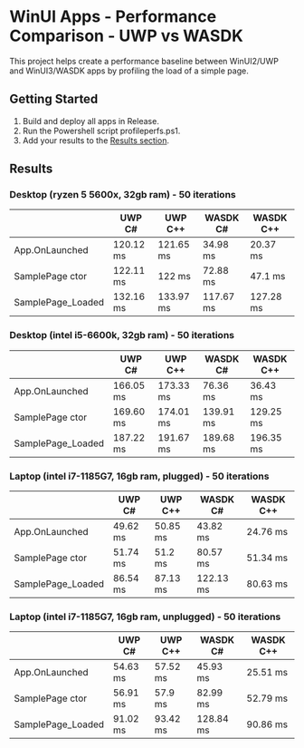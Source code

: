 # WinUI Apps - Performance Comparison - UWP vs WASDK
This project helps create a performance baseline between WinUI2/UWP and WinUI3/WASDK apps by profiling the load of a simple page.

## Getting Started

1. Build and deploy all apps in Release.
2. Run the Powershell script profileperfs.ps1.
3. Add your results to the [Results section](##Results).

## Results

### Desktop (ryzen 5 5600x, 32gb ram) - 50 iterations
||UWP C# | UWP C++ | WASDK C# | WASDK C++
|---|---|---|---|----
|App.OnLaunched|120.12 ms | 121.65 ms | 34.98 ms | 20.37 ms
|SamplePage ctor|122.11 ms  | 122 ms | 72.88 ms | 47.1 ms
|SamplePage_Loaded|132.16 ms | 133.97 ms | 117.67 ms | 127.28 ms

### Desktop (intel i5-6600k, 32gb ram) - 50 iterations
||UWP C# | UWP C++ | WASDK C# | WASDK C++
|---|---|---|---|----
|App.OnLaunched|166.05 ms | 173.33 ms | 76.36 ms | 36.43 ms
|SamplePage ctor|169.60 ms  | 174.01 ms | 139.91 ms | 129.25 ms
|SamplePage_Loaded|187.22 ms | 191.67 ms | 189.68 ms | 196.35 ms

### Laptop (intel i7-1185G7, 16gb ram, plugged) - 50 iterations
||UWP C# | UWP C++ | WASDK C# | WASDK C++
|---|---|---|---|----
|App.OnLaunched|49.62 ms | 50.85 ms | 43.82 ms | 24.76 ms
|SamplePage ctor|51.74 ms  | 51.2 ms | 80.57 ms | 51.34 ms
|SamplePage_Loaded|86.54 ms | 87.13 ms | 122.13 ms | 80.63 ms

### Laptop (intel i7-1185G7, 16gb ram, unplugged) - 50 iterations
||UWP C# | UWP C++ | WASDK C# | WASDK C++
|---|---|---|---|----
|App.OnLaunched|54.63 ms | 57.52 ms | 45.93 ms | 25.51 ms
|SamplePage ctor|56.91 ms  | 57.9 ms | 82.99 ms | 52.79 ms
|SamplePage_Loaded|91.02 ms | 93.42 ms | 128.84 ms | 90.86 ms
